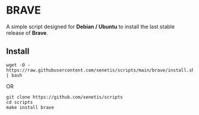 # BRAVE

A simple script designed for **Debian / Ubuntu** to install the last stable release of **Brave**.

## Install 

````shell
wget -O - https://raw.githubusercontent.com/xenetis/scripts/main/brave/install.sh | bash
````
OR 
````shell
git clone https://github.com/xenetis/scripts
cd scripts
make install brave
````
